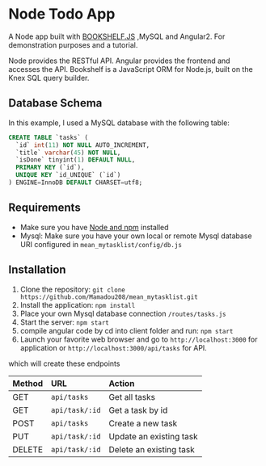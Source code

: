 # Node Todo App

A Node app built with [BOOKSHELF.JS](http://bookshelfjs.org/) ,MySQL and Angular2. For demonstration purposes and a tutorial.

Node provides the RESTful API. Angular provides the frontend and accesses the API. Bookshelf is a JavaScript ORM for Node.js, built on the Knex SQL query builder.

## Database Schema
In this example, I used a MySQL database with the following table:
 ```sql
 CREATE TABLE `tasks` (
   `id` int(11) NOT NULL AUTO_INCREMENT,
   `title` varchar(45) NOT NULL,
   `isDone` tinyint(1) DEFAULT NULL,
   PRIMARY KEY (`id`),
   UNIQUE KEY `id_UNIQUE` (`id`)
 ) ENGINE=InnoDB DEFAULT CHARSET=utf8;
```

## Requirements

- Make sure you have [Node and npm](http://nodejs.org) installed
- Mysql: Make sure you have your own local or remote Mysql database URI configured in `mean_mytasklist/config/db.js`

## Installation

1. Clone the repository: `git clone https://github.com/Mamadou208/mean_mytasklist.git`
2. Install the application: `npm install`
3. Place your own Mysql database connection `/routes/tasks.js`
4. Start the server: `npm start`
5. compile angular code by cd into client folder and run: `npm start`
6. Launch your favorite web browser and go to `http://localhost:3000` for application or `http://localhost:3000/api/tasks` for API. 

which will create these endpoints

| Method | URL          | Action                        |
| :----- | :------------| :---------------------------- |
| GET    | `api/tasks`     | Get all tasks                 |
| GET    | `api/task/:id` | Get a task by id              |
| POST   | `api/tasks`     | Create a new task             |
| PUT    | `api/task/:id` | Update an existing task       |
| DELETE | `api/task/:id` | Delete an existing task       |
